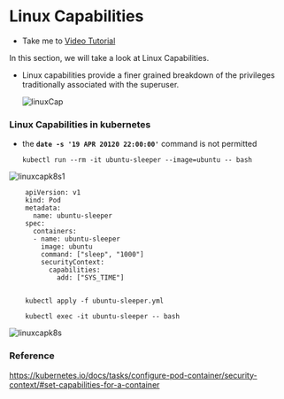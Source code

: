 # Linux Capabilities

  - Take me to [Video Tutorial](https://kodekloud.com/topic/linux-capabilities/)

In this section, we will take a look at Linux Capabilities.

- Linux capabilities provide a finer grained breakdown of the privileges traditionally associated with the superuser.

  ![linuxCap](../../images/linuxCap.png)


###  Linux Capabilities in kubernetes

  - the **`date -s '19 APR 20120 22:00:00'`** command is not permitted

        kubectl run --rm -it ubuntu-sleeper --image=ubuntu -- bash

  ![linuxcapk8s1](../../images/linuxcapk8s1.png)

        apiVersion: v1
        kind: Pod
        metadata:
          name: ubuntu-sleeper
        spec:
          containers:
          - name: ubuntu-sleeper
            image: ubuntu
            command: ["sleep", "1000"]
            securityContext:
              capabilities:
                add: ["SYS_TIME"]


        kubectl apply -f ubuntu-sleeper.yml

        kubectl exec -it ubuntu-sleeper -- bash




![linuxcapk8s](../../images/linuxcapK8s.png)

### Reference

https://kubernetes.io/docs/tasks/configure-pod-container/security-context/#set-capabilities-for-a-container

